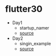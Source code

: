 # flutter30 

- Day1
  - startup_namer
  - [source](https://codelabs.developers.google.com/codelabs/first-flutter-app-pt1/#6)
- Day2
  - singin_example
  - [source](https://flutter.dev/docs/get-started/codelab-web#step-3-add-animation-for-sign-in-progress)